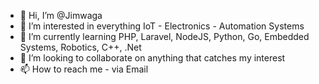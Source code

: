 - 👋 Hi, I’m @Jimwaga
- 👀 I’m interested in everything IoT - Electronics - Automation Systems
- 🌱 I’m currently learning PHP, Laravel, NodeJS, Python, Go, Embedded Systems, Robotics, C++, .Net
- 💞️ I’m looking to collaborate on anything that catches my interest
- 📫 How to reach me - via Email

<!---
Jimwaga/Jimwaga is a ✨ special ✨ repository because its `README.md` (this file) appears on your GitHub profile.
You can click the Preview link to take a look at your changes.
--->
